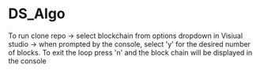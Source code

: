 # DS_Algo

To run clone repo ->  select blockchain from options dropdown in Visiual studio ->  when prompted by the console, select 'y' for the desired number of blocks.  To exit the loop press 'n' and the block chain will be displayed in the console
